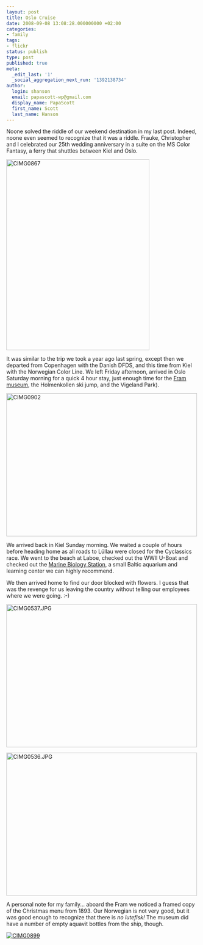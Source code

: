 ```yaml
---
layout: post
title: Oslo Cruise
date: 2008-09-08 13:08:28.000000000 +02:00
categories:
- family
tags:
- flickr
status: publish
type: post
published: true
meta:
  _edit_last: '1'
  _social_aggregation_next_run: '1392138734'
author:
  login: shanson
  email: papascott-wp@gmail.com
  display_name: PapaScott
  first_name: Scott
  last_name: Hanson
---
```

<p>Noone solved the riddle of our weekend destination in my last post. Indeed, noone even seemed to recognize that it was a riddle. Frauke, Christopher and I celebrated our 25th wedding anniversary in a suite on the MS Color Fantasy, a ferry that shuttles between Kiel and Oslo. </p>
<p><a href="http://www.flickr.com/photos/51035717986@N01/2839637646" title="View 'CIMG0867' on Flickr.com"><img src="4.static.flickr.com/3048/2839637646_84d0ae5309.jpg" alt="CIMG0867" border="0" width="375" height="500" /></a></p>
<p>It was similar to the trip we took a year ago last spring, except then we departed from Copenhagen with the Danish DFDS, and this time from Kiel with the Norwegian Color Line. We left Friday afternoon, arrived in Oslo Saturday morning for a quick 4 hour stay, just enough time for the <a href="http://www.fram.museum.no/en/">Fram museum</a>, the Holmenkollen ski jump, and the Vigeland Park). </p>
<p><a href="http://www.flickr.com/photos/51035717986@N01/2840121542" title="View 'CIMG0902' on Flickr.com"><img src="4.static.flickr.com/3053/2840121542_a4edba6915.jpg" alt="CIMG0902" border="0" width="500" height="375" /></a></p>
<p>We arrived back in Kiel Sunday morning. We waited a couple of hours before heading home as all roads to L&uuml;llau were closed for the Cyclassics race. We went to the beach at Laboe, checked out the WWII U-Boat and checked out the <a href="http://www.meeresbiologie-laboe.de/">Marine Biology Station</a>, a small Baltic aquarium and learning center we can highly recommend. </p>
<p>We then arrived home to find our door blocked with flowers. I guess that was the revenge for us leaving the country without telling our employees where we were going. :-)</p>
<p><a href="http://www.flickr.com/photos/51035717986@N01/2839669372" title="View 'CIMG0537.JPG' on Flickr.com"><img src="4.static.flickr.com/3092/2839669372_dd321c0ba1.jpg" alt="CIMG0537.JPG" border="0" width="500" height="375" /></a></p>
<p><a href="http://www.flickr.com/photos/51035717986@N01/2838835459" title="View 'CIMG0536.JPG' on Flickr.com"><img src="4.static.flickr.com/3131/2838835459_8412c2d4e5.jpg" alt="CIMG0536.JPG" border="0" width="500" height="375" /></a></p>
<p>A personal note for my family... aboard the Fram we noticed a framed copy of the Christmas menu from 1893. Our Norwegian is not very good, but it was good enough to recognize that there is <em>no lutefisk!</em> The museum did have a number of empty aquavit bottles from the ship, though.</p>
<p><a href="http://www.flickr.com/photos/51035717986@N01/2840119684" title="View 'CIMG0899' on Flickr.com"><img src="https://static.flickr.com/3254/2840119684_05afea2de4.jpg" alt="CIMG0899" border="0" width="" height="" /></a></p>
